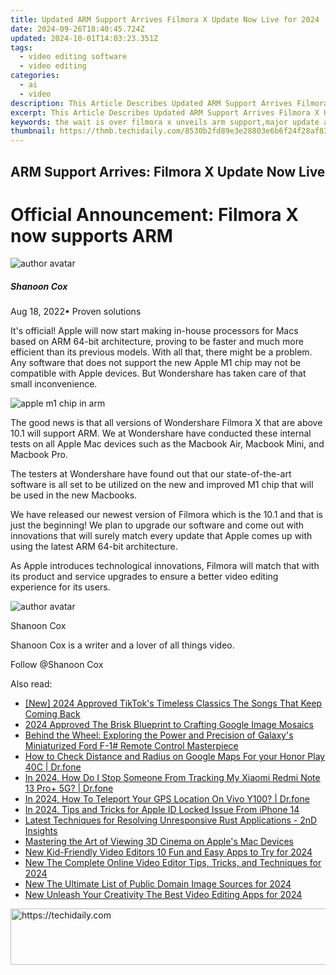 ```yaml
---
title: Updated ARM Support Arrives Filmora X Update Now Live for 2024
date: 2024-09-26T18:40:45.724Z
updated: 2024-10-01T14:03:23.351Z
tags: 
  - video editing software
  - video editing
categories: 
  - ai
  - video
description: This Article Describes Updated ARM Support Arrives Filmora X Update Now Live for 2024
excerpt: This Article Describes Updated ARM Support Arrives Filmora X Update Now Live for 2024
keywords: the wait is over filmora x unveils arm support,major update alert filmora x now optimized for arm processors,arm support now live upgrade your filmora x experience,arm support arrives filmora x update now live,filmora x just got faster arm support now available,major update alert filmora x now compatible with arm processors,ai animation arm support now live upgrade your filmora x experience
thumbnail: https://thmb.techidaily.com/8530b2fd89e3e28803e6b6f24f28af836c48a65e9da7986f6cee296d3fed5998.jpg
---
```


## ARM Support Arrives: Filmora X Update Now Live

# Official Announcement: Filmora X now supports ARM

![author avatar](https://images.wondershare.com/filmora/article-images/shannon-cox.jpg)

##### Shanoon Cox

 Aug 18, 2022• Proven solutions

It's official! Apple will now start making in-house processors for Macs based on ARM 64-bit architecture, proving to be faster and much more efficient than its previous models. With all that, there might be a problem. Any software that does not support the new Apple M1 chip may not be compatible with Apple devices. But Wondershare has taken care of that small inconvenience.

![apple m1 chip in arm](https://images.wondershare.com/filmora/Mac-articles/apple-m1-chip-in-arm.jpg)

The good news is that all versions of Wondershare Filmora X that are above 10.1 will support ARM. We at Wondershare have conducted these internal tests on all Apple Mac devices such as the Macbook Air, Macbook Mini, and Macbook Pro.

The testers at Wondershare have found out that our state-of-the-art software is all set to be utilized on the new and improved M1 chip that will be used in the new Macbooks.

We have released our newest version of Filmora which is the 10.1 and that is just the beginning! We plan to upgrade our software and come out with innovations that will surely match every update that Apple comes up with using the latest ARM 64-bit architecture.

As Apple introduces technological innovations, Filmora will match that with its product and service upgrades to ensure a better video editing experience for its users.

![author avatar](https://images.wondershare.com/filmora/article-images/shannon-cox.jpg)

Shanoon Cox

Shanoon Cox is a writer and a lover of all things video.

Follow @Shanoon Cox

<ins class="adsbygoogle"
      style="display:block"
      data-ad-client="ca-pub-7571918770474297"
      data-ad-slot="8358498916"
      data-ad-format="auto"
      data-full-width-responsive="true"></ins>

<span class="atpl-alsoreadstyle">Also read:</span>
<div><ul>
<li><a href="https://tiktok-clips.techidaily.com/new-2024-approved-tiktoks-timeless-classics-the-songs-that-keep-coming-back/"><u>[New] 2024 Approved TikTok's Timeless Classics The Songs That Keep Coming Back</u></a></li>
<li><a href="https://some-guidance.techidaily.com/2024-approved-the-brisk-blueprint-to-crafting-google-image-mosaics/"><u>2024 Approved The Brisk Blueprint to Crafting Google Image Mosaics</u></a></li>
<li><a href="https://buynow-marvelous.techidaily.com/behind-the-wheel-exploring-the-power-and-precision-of-galaxys-miniaturized-ford-f-1-remote-control-masterpiece/"><u>Behind the Wheel: Exploring the Power and Precision of Galaxy's Miniaturized Ford F-1# Remote Control Masterpiece</u></a></li>
<li><a href="https://android-location-track.techidaily.com/how-to-check-distance-and-radius-on-google-maps-for-your-honor-play-40c-drfone-by-drfone-virtual-android/"><u>How to Check Distance and Radius on Google Maps For your Honor Play 40C | Dr.fone</u></a></li>
<li><a href="https://android-location-track.techidaily.com/in-2024-how-do-i-stop-someone-from-tracking-my-xiaomi-redmi-note-13-proplus-5g-drfone-by-drfone-virtual-android/"><u>In 2024, How Do I Stop Someone From Tracking My Xiaomi Redmi Note 13 Pro+ 5G? | Dr.fone</u></a></li>
<li><a href="https://blog-min.techidaily.com/in-2024-how-to-teleport-your-gps-location-on-vivo-y100-drfone-by-drfone-virtual-android/"><u>In 2024, How To Teleport Your GPS Location On Vivo Y100? | Dr.fone</u></a></li>
<li><a href="https://apple-account.techidaily.com/in-2024-tips-and-tricks-for-apple-id-locked-issue-from-iphone-14-by-drfone-ios/"><u>In 2024, Tips and Tricks for Apple ID Locked Issue From iPhone 14</u></a></li>
<li><a href="https://win-blog.techidaily.com/latest-techniques-for-resolving-unresponsive-rust-applications-2nd-insights/"><u>Latest Techniques for Resolving Unresponsive Rust Applications - 2nD Insights</u></a></li>
<li><a href="https://discover-docs.techidaily.com/mastering-the-art-of-viewing-3d-cinema-on-apples-mac-devices/"><u>Mastering the Art of Viewing 3D Cinema on Apple's Mac Devices</u></a></li>
<li><a href="https://ai-video-apps.techidaily.com/new-kid-friendly-video-editors-10-fun-and-easy-apps-to-try-for-2024/"><u>New Kid-Friendly Video Editors 10 Fun and Easy Apps to Try for 2024</u></a></li>
<li><a href="https://ai-video-apps.techidaily.com/new-the-complete-online-video-editor-tips-tricks-and-techniques-for-2024/"><u>New The Complete Online Video Editor Tips, Tricks, and Techniques for 2024</u></a></li>
<li><a href="https://ai-video-apps.techidaily.com/new-the-ultimate-list-of-public-domain-image-sources-for-2024/"><u>New The Ultimate List of Public Domain Image Sources for 2024</u></a></li>
<li><a href="https://ai-video-apps.techidaily.com/new-unleash-your-creativity-the-best-video-editing-apps-for-2024/"><u>New Unleash Your Creativity The Best Video Editing Apps for 2024</u></a></li>
</ul></div>

<!-- affiliate ads begin -->
<a href="https://appsumo.8odi.net/c/5597632/2049364/7443" target="_top" id="2049364">
  <img src="//a.impactradius-go.com/display-ad/7443-2049364" border="0" alt="https://techidaily.com" width="728" height="90"/>
</a>
<img height="0" width="0" src="https://appsumo.8odi.net/i/5597632/2049364/7443" style="position:absolute;visibility:hidden;" border="0" />
<!-- affiliate ads end -->

